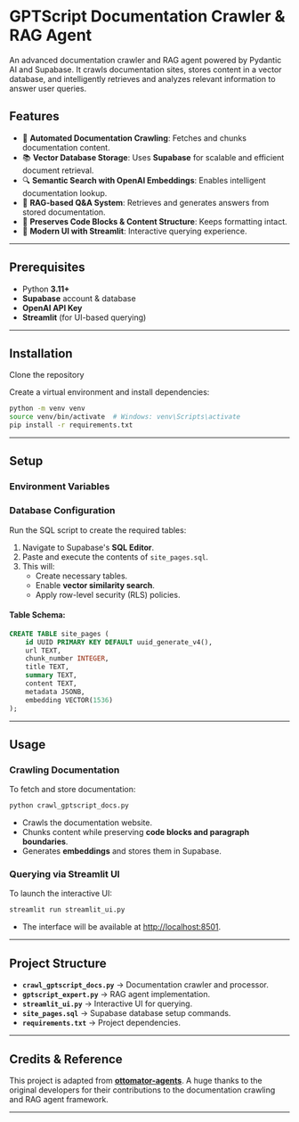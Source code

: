# GPTScript Documentation Crawler & RAG Agent

An advanced documentation crawler and RAG agent powered by Pydantic AI and Supabase. It crawls documentation sites, stores content in a vector database, and intelligently retrieves and analyzes relevant information to answer user queries.

## Features
- 🚀 **Automated Documentation Crawling**: Fetches and chunks documentation content.
- 📚 **Vector Database Storage**: Uses **Supabase** for scalable and efficient document retrieval.
- 🔍 **Semantic Search with OpenAI Embeddings**: Enables intelligent documentation lookup.
- 🤖 **RAG-based Q&A System**: Retrieves and generates answers from stored documentation.
- 💾 **Preserves Code Blocks & Content Structure**: Keeps formatting intact.
- 🎨 **Modern UI with Streamlit**: Interactive querying experience.

---

## Prerequisites
- Python **3.11+**
- **Supabase** account & database
- **OpenAI API Key**
- **Streamlit** (for UI-based querying)

---

## Installation

Clone the repository 

Create a virtual environment and install dependencies:
```sh
python -m venv venv
source venv/bin/activate  # Windows: venv\Scripts\activate
pip install -r requirements.txt
```

---

## Setup

### Environment Variables 

### Database Configuration
Run the SQL script to create the required tables:
1. Navigate to Supabase's **SQL Editor**.
2. Paste and execute the contents of `site_pages.sql`.
3. This will:
   - Create necessary tables.
   - Enable **vector similarity search**.
   - Apply row-level security (RLS) policies.

#### Table Schema:
```sql
CREATE TABLE site_pages (
    id UUID PRIMARY KEY DEFAULT uuid_generate_v4(),
    url TEXT,
    chunk_number INTEGER,
    title TEXT,
    summary TEXT,
    content TEXT,
    metadata JSONB,
    embedding VECTOR(1536)
);
```

---

## Usage

### Crawling Documentation
To fetch and store documentation:
```sh
python crawl_gptscript_docs.py
```
- Crawls the documentation website.
- Chunks content while preserving **code blocks and paragraph boundaries**.
- Generates **embeddings** and stores them in Supabase.

### Querying via Streamlit UI
To launch the interactive UI:
```sh
streamlit run streamlit_ui.py
```
- The interface will be available at [http://localhost:8501](http://localhost:8501).

---

## Project Structure
- **`crawl_gptscript_docs.py`** → Documentation crawler and processor.
- **`gptscript_expert.py`** → RAG agent implementation.
- **`streamlit_ui.py`** → Interactive UI for querying.
- **`site_pages.sql`** → Supabase database setup commands.
- **`requirements.txt`** → Project dependencies.

---

## Credits & Reference
This project is adapted from **[ottomator-agents](https://github.com/coleam00/ottomator-agents/tree/main/crawl4AI-agent)**. A huge thanks to the original developers for their contributions to the documentation crawling and RAG agent framework.

---
